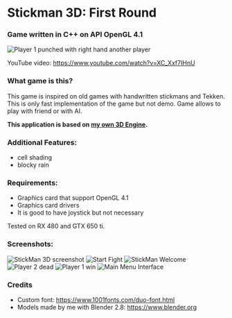 
# Stickman 3D: First Round
### Game written in C++ on API OpenGL 4.1

![Player 1 punched with right hand another player](ss/3.png)

YouTube video: https://www.youtube.com/watch?v=XC_Xxf7IHnU

### What game is this?
This game is inspired on old games with handwritten stickmans and Tekken. This is only fast implementation of the game but not demo. Game allows to play with friend or with AI.

**This application is based on [my own 3D Engine](https://github.com/stanfortonski/3D-Engine-OpenGL-4).**

### Additional Features:
- cell shading
- blocky rain

### Requirements:
- Graphics card that support OpenGL 4.1
- Graphics card drivers
- It is good to have joystick but not necessary

Tested on RX 480 and GTX 650 ti.


### Screenshots:
![StickMan 3D screenshot](ss/1.png)
![Start Fight](ss/2.png)
![StickMan Welcome](ss/4.png)
![Player 2 dead](ss/5.png)
![Player 1 win](ss/6.png)
![Main Menu Interface](ss/7.png)

### Credits
- Custom font: https://www.1001fonts.com/duo-font.html
- Models made by me with Blender 2.8: https://www.blender.org
